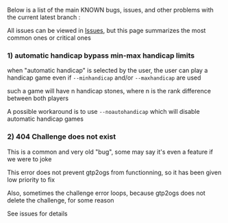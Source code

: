 Below is a list of the main KNOWN bugs, issues, and other problems with 
the current latest branch : 

All issues can be viewed in [Issues](https://github.com/online-go/gtp2ogs), 
but this page summarizes the most common ones or critical ones

### 1) automatic handicap bypass min-max handicap limits

when "automatic handicap" is selected by the user, the user can play a 
handicap game even if `--minhandicap` and/or `--maxhandicap` are used

such a game will have n handicap stones, where n is the rank difference 
between both players

A possible workaround is to use `--noautohandicap` which will disable 
automatic handicap games

### 2) 404 Challenge does not exist

This is a common and very old "bug", some may say it's even a feature 
if we were to joke

This error does not prevent gtp2ogs from functionning, so it has been 
given low priority to fix

Also, sometimes the challenge error loops, because gtp2ogs does not 
delete the challenge, for some reason

See issues for details

